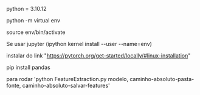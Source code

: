 python = 3.10.12

python -m virtual env

source env/bin/activate

Se usar jupyter (ipython kernel install --user --name=env)

instalar do link "https://pytorch.org/get-started/locally/#linux-installation"

pip install pandas

para rodar 'python FeatureExtraction.py modelo, caminho-absoluto-pasta-fonte, caminho-absoluto-salvar-features'
